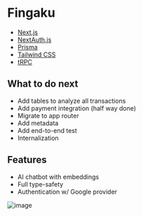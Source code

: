 # Fingaku

- [Next.js](https://nextjs.org)
- [NextAuth.js](https://next-auth.js.org)
- [Prisma](https://prisma.io)
- [Tailwind CSS](https://tailwindcss.com)
- [tRPC](https://trpc.io)

## What to do next

- Add tables to analyze all transactions
- Add payment integration (half way done)
- Migrate to app router
- Add metadata
- Add end-to-end test
- Internalization

## Features

- AI chatbot with embeddings
- Full type-safety
- Authentication w/ Google provider

![image](https://github.com/kaitakami/fingaku/assets/83680466/973ace1d-535b-43c1-8763-52d44ddcc26a)
